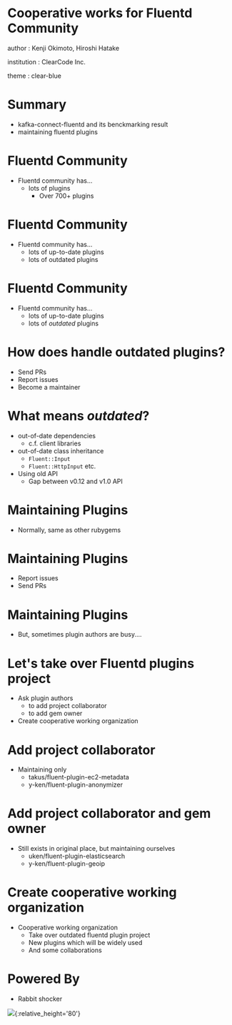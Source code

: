# Cooperative works for Fluentd Community

author
:   Kenji Okimoto, Hiroshi Hatake

institution
:   ClearCode Inc.

theme
:   clear-blue

# Summary

* kafka-connect-fluentd and its benckmarking result
* maintaining fluentd plugins

# Fluentd Community

* Fluentd community has...
  * lots of plugins
    * Over 700+ plugins

# Fluentd Community

* Fluentd community has...
  * lots of up-to-date plugins
  * lots of outdated plugins

# Fluentd Community

* Fluentd community has...
  * lots of up-to-date plugins
  * lots of _outdated_ plugins

# How does handle outdated plugins?

* Send PRs
* Report issues
* Become a maintainer

# What means _outdated_?

* out-of-date dependencies
  * c.f. client libraries
* out-of-date class inheritance
  * `Fluent::Input`
  * `Fluent::HttpInput` etc.
* Using old API
  * Gap between v0.12 and v1.0 API

# Maintaining Plugins

* Normally, same as other rubygems

# Maintaining Plugins

* Report issues
* Send PRs

# Maintaining Plugins

* But, sometimes plugin authors are busy....

# Let's take over Fluentd plugins project

* Ask plugin authors
  * to add project collaborator
  * to add gem owner
* Create cooperative working organization

# Add project collaborator

* Maintaining only
  * takus/fluent-plugin-ec2-metadata
  * y-ken/fluent-plugin-anonymizer

# Add project collaborator and gem owner

* Still exists in original place, but maintaining ourselves
  * uken/fluent-plugin-elasticsearch
  * y-ken/fluent-plugin-geoip

# Create cooperative working organization

* Cooperative working organization
  * Take over outdated fluentd plugin project
  * New plugins which will be widely used
  * And some collaborations

# Powered By

* Rabbit shocker

![](https://raw.github.com/rabbit-shocker/rabbit/master/sample/lavie.png){:relative_height='80'}
